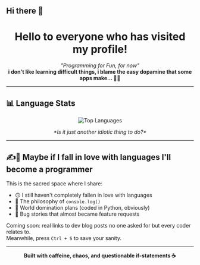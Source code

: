 ## Hi there 👋
<h1 align="center"> Hello to everyone who has visited my profile!</h1>

<p align="center">
  <em>"Programming for Fun, for now"</em><br>
  <strong>i don't like learning difficult things, i blame the easy dopamine that some apps make... 💭🙃</strong>
</p>

<hr>

<h2>📊 Language Stats</h2>

<p align="center">
  <img src="https://github-readme-stats.vercel.app/api/top-langs/?username=YOUR_USERNAME&layout=compact&langs_count=8&theme=tokyonight" alt="Top Languages">
</p>

<p align="center"><em>*Is it just another idiotic thing to do?*</em></p>

<hr>

<h2>✍💭 Maybe if I fall in love with languages I'll become a programmer</h2>

<p>
  This is the sacred space where I share:
  <ul>
    <li>🙃 I still haven't completely fallen in love with languages</li>
    <li>🤔 The philosophy of <code>console.log()</code></li>
    <li>🚀 World domination plans (coded in Python, obviously)</li>
    <li>🐛 Bug stories that almost became feature requests</li>
  </ul>
</p>

<p>
  Coming soon: real links to dev blog posts no one asked for but every coder relates to.<br>
  Meanwhile, press <code>Ctrl + S</code> to save your sanity.
</p>

<hr>

<p align="center">
  <strong>Built with caffeine, chaos, and questionable if-statements ☕</strong>
</p>

